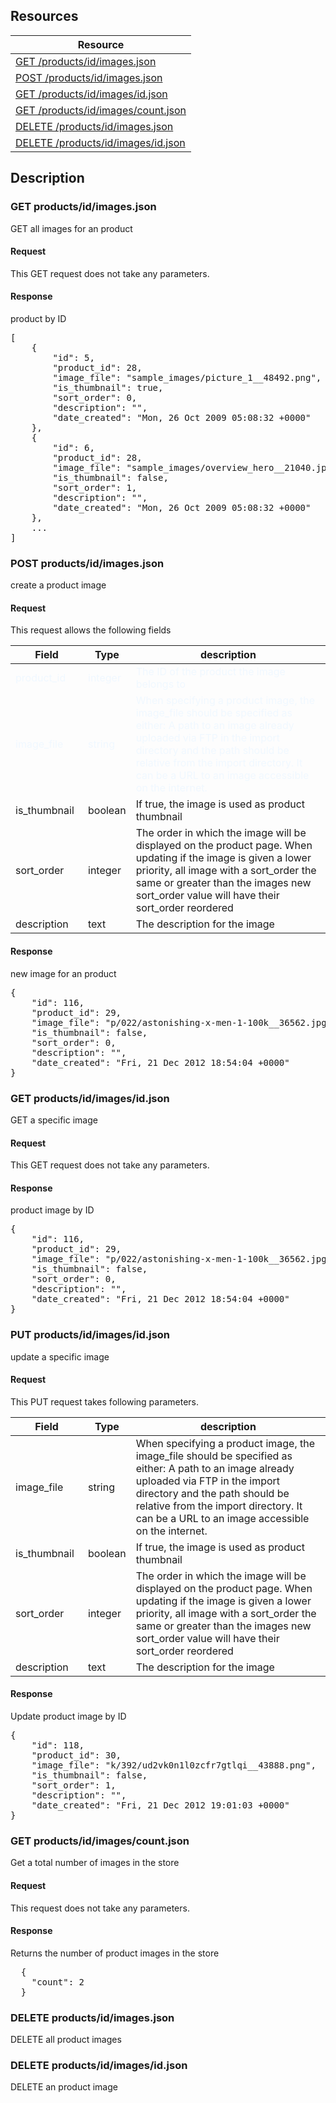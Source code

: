 ## Resources

<table class="table table-bproducted ">
  <thead>
   <tr>
     <th>Resource</th>
   </tr>
 </thead>
 <tbody>

   <tr>
     <td><a href="#get-productsidimagesjson">GET /products/id/images.json</a></td>
     
   </tr>
   <tr>
     <td><a href="#post-productsidimagesjson">POST /products/id/images.json</a></td>
     
   </tr>
   <tr>
     <td><a href="#get-productsidimagesidjson">GET /products/id/images/id.json</a></td>
     
   </tr>
   <tr>
     <td><a href="#get-productsidimagescountjson">GET /products/id/images/count.json</a></td>
     
   </tr>

   <tr>
     <td><a href="#delete-productsidimagesjson">DELETE /products/id/images.json</a></td>
     
   </tr>

   <tr>
     <td><a href="#delete-productsidimagesidjson">DELETE /products/id/images/id.json</a></td>
     
   </tr>
   
 </tbody>
</table>
   
## Description

### GET products/id/images.json
GET all images for an product

#### Request
This GET request does not take any parameters.

#### Response
product by ID
<pre>
[
    {
        "id": 5,
        "product_id": 28,
        "image_file": "sample_images/picture_1__48492.png",
        "is_thumbnail": true,
        "sort_order": 0,
        "description": "",
        "date_created": "Mon, 26 Oct 2009 05:08:32 +0000"
    },
    {
        "id": 6,
        "product_id": 28,
        "image_file": "sample_images/overview_hero__21040.jpg",
        "is_thumbnail": false,
        "sort_order": 1,
        "description": "",
        "date_created": "Mon, 26 Oct 2009 05:08:32 +0000"
    },
    ...
]
</pre> 

### POST products/id/images.json
create a product image

#### Request
This request allows the following fields
<!-- do not change this. for rendering on the main site -->
<style type="text/css">
tr.mandatory {
  color: aliceblue;
}
</style>
<!-- style complete -->

<table class="table table-bordered">
<thead>
 <tr>
   <th style="width: 100px;">Field</th>
   <th style="width: 50px;">Type</th>
   <th>description</th>
 </tr>
</thead>
<tbody>
 <tr class="mandatory">
   <td >product_id</td>
   <td>integer</td>
   
   <td>The ID of the product the image belongs to</td>
 </tr>
 <tr class="mandatory">
   <td >image_file</td>
   <td>string</td>
   
   <td>When specifying a product image, the image_file should be specified as either: A path to an image already uploaded via FTP in the import directory and the path should be relative from the import directory. It can be a URL to an image accessible on the internet.</td>
 </tr>
 <tr >
   <td >is_thumbnail</td>
   <td>boolean</td>
   
   <td>If true, the image is used as product thumbnail</td>
 </tr>
 <tr >
   <td >sort_order</td>
   <td>integer</td>
   
   <td>The order in which the image will be displayed on the product page. When updating if the image is given a lower priority, all image with a sort_order the same or greater than the images new sort_order value will have their sort_order reordered</td>
 </tr>
 <tr >
   <td >description</td>
   <td>text</td>
   
   <td>The description for the image</td>
 </tr>
 
</tbody>
</table>

#### Response
new image for an product
<pre>
{
    "id": 116,
    "product_id": 29,
    "image_file": "p/022/astonishing-x-men-1-100k__36562.jpg",
    "is_thumbnail": false,
    "sort_order": 0,
    "description": "",
    "date_created": "Fri, 21 Dec 2012 18:54:04 +0000"
}
</pre> 


### GET products/id/images/id.json
GET a specific image


#### Request
This GET request does not take any parameters.


#### Response
product image by ID
<pre>
{
    "id": 116,
    "product_id": 29,
    "image_file": "p/022/astonishing-x-men-1-100k__36562.jpg",
    "is_thumbnail": false,
    "sort_order": 0,
    "description": "",
    "date_created": "Fri, 21 Dec 2012 18:54:04 +0000"
}
</pre>

### PUT products/id/images/id.json
update a specific image


#### Request
This PUT request takes following parameters.
<table class="table table-bordered">
<thead>
 <tr>
   <th style="width: 100px;">Field</th>
   <th style="width: 50px;">Type</th>
   <th>description</th>
 </tr>
</thead>
<tbody>

 <tr >
   <td >image_file</td>
   <td>string</td>
   
   <td>When specifying a product image, the image_file should be specified as either: A path to an image already uploaded via FTP in the import directory and the path should be relative from the import directory. It can be a URL to an image accessible on the internet.</td>
 </tr>
 <tr >
   <td >is_thumbnail</td>
   <td>boolean</td>
   
   <td>If true, the image is used as product thumbnail</td>
 </tr>
 <tr >
   <td >sort_order</td>
   <td>integer</td>
   
   <td>The order in which the image will be displayed on the product page. When updating if the image is given a lower priority, all image with a sort_order the same or greater than the images new sort_order value will have their sort_order reordered</td>
 </tr>
 <tr >
   <td >description</td>
   <td>text</td>
   
   <td>The description for the image</td>
 </tr>
 
</tbody>
</table>

#### Response
Update product image by ID
<pre>
{
    "id": 118,
    "product_id": 30,
    "image_file": "k/392/ud2vk0n1l0zcfr7gtlqi__43888.png",
    "is_thumbnail": false,
    "sort_order": 1,
    "description": "",
    "date_created": "Fri, 21 Dec 2012 19:01:03 +0000"
}  
</pre>

### GET products/id/images/count.json
Get a total number of images in the store

#### Request
This request does not take any parameters.

#### Response
Returns the number of product images in the store 
<pre>
  {
    "count": 2
  }
</pre>

### DELETE products/id/images.json
DELETE all product images

### DELETE products/id/images/id.json
DELETE an product image